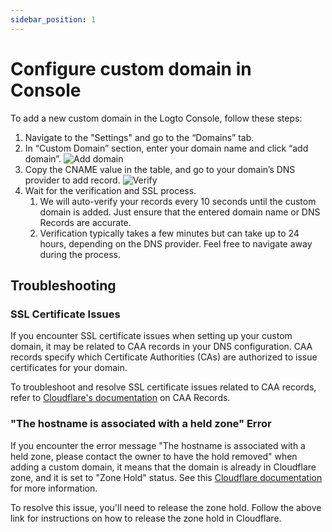 ```yaml
---
sidebar_position: 1
---
```


<head>
  <link rel="canonical" href="https://docs.logto.io/logto-cloud/custom-domain/#configure-custom-domain-in-console" />
</head>

# Configure custom domain in Console

To add a new custom domain in the Logto Console, follow these steps:

1. Navigate to the "Settings" and go to the “Domains” tab.
2. In “Custom Domain” section, enter your domain name and click “add domain”. ![Add domain](./assets/add-domain.webp)
3. Copy the CNAME value in the table, and go to your domain’s DNS provider to add record. ![Verify](./assets/verify.webp)
4. Wait for the verification and SSL process.
   1. We will auto-verify your records every 10 seconds until the custom domain is added. Just ensure that the entered domain name or DNS Records are accurate.
   2. Verification typically takes a few minutes but can take up to 24 hours, depending on the DNS provider. Feel free to navigate away during the process.

## Troubleshooting

### SSL Certificate Issues

If you encounter SSL certificate issues when setting up your custom domain, it may be related to CAA records in your DNS configuration. CAA records specify which Certificate Authorities (CAs) are authorized to issue certificates for your domain.

To troubleshoot and resolve SSL certificate issues related to CAA records, refer to [Cloudflare's documentation](https://developers.cloudflare.com/ssl/edge-certificates/caa-records/) on CAA Records.

### "The hostname is associated with a held zone" Error

If you encounter the error message "The hostname is associated with a held zone, please contact the owner to have the hold removed" when adding a custom domain, it means that the domain is already in Cloudflare zone, and it is set to "Zone Hold" status. See this [Cloudflare documentation](https://developers.cloudflare.com/fundamentals/setup/account/account-security/zone-holds/) for more information.

To resolve this issue, you'll need to release the zone hold. Follow the above link for instructions on how to release the zone hold in Cloudflare.
